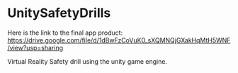 # UnitySafetyDrills

Here is the link to the final app product: https://drive.google.com/file/d/1dBwFzCoVuK0_sXQMNQjGXakHqMtH5WNF/view?usp=sharing

Virtual Reality Safety drill using the unity game engine.
